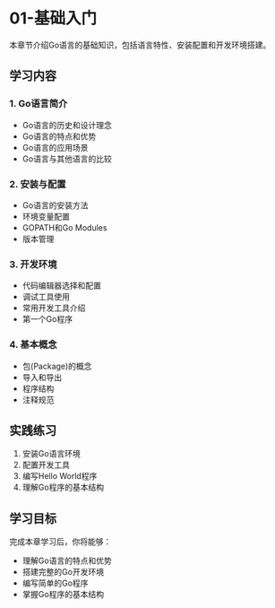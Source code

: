 # 01-基础入门

本章节介绍Go语言的基础知识，包括语言特性、安装配置和开发环境搭建。

## 学习内容

### 1. Go语言简介
- Go语言的历史和设计理念
- Go语言的特点和优势
- Go语言的应用场景
- Go语言与其他语言的比较

### 2. 安装与配置
- Go语言的安装方法
- 环境变量配置
- GOPATH和Go Modules
- 版本管理

### 3. 开发环境
- 代码编辑器选择和配置
- 调试工具使用
- 常用开发工具介绍
- 第一个Go程序

### 4. 基本概念
- 包(Package)的概念
- 导入和导出
- 程序结构
- 注释规范

## 实践练习

1. 安装Go语言环境
2. 配置开发工具
3. 编写Hello World程序
4. 理解Go程序的基本结构

## 学习目标

完成本章学习后，你将能够：
- 理解Go语言的特点和优势
- 搭建完整的Go开发环境
- 编写简单的Go程序
- 掌握Go程序的基本结构